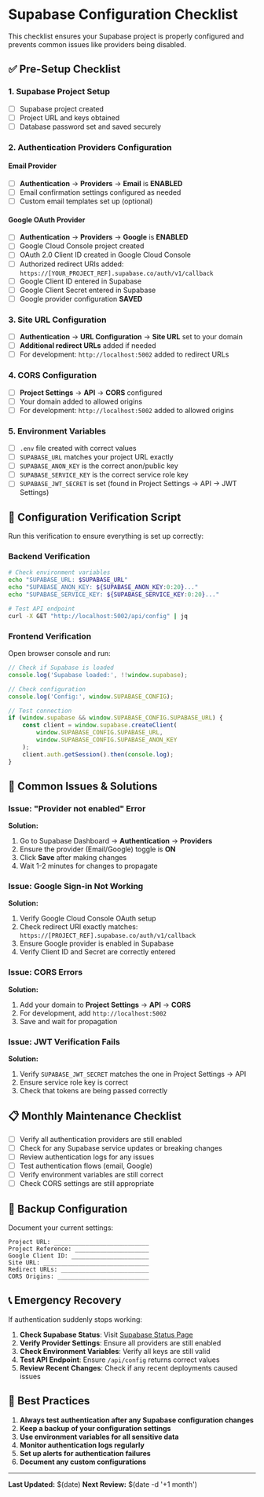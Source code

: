 # Supabase Configuration Checklist

This checklist ensures your Supabase project is properly configured and prevents common issues like providers being disabled.

## ✅ Pre-Setup Checklist

### 1. Supabase Project Setup
- [ ] Supabase project created
- [ ] Project URL and keys obtained
- [ ] Database password set and saved securely

### 2. Authentication Providers Configuration

#### Email Provider
- [ ] **Authentication** → **Providers** → **Email** is **ENABLED**
- [ ] Email confirmation settings configured as needed
- [ ] Custom email templates set up (optional)

#### Google OAuth Provider
- [ ] **Authentication** → **Providers** → **Google** is **ENABLED**
- [ ] Google Cloud Console project created
- [ ] OAuth 2.0 Client ID created in Google Cloud Console
- [ ] Authorized redirect URIs added: `https://[YOUR_PROJECT_REF].supabase.co/auth/v1/callback`
- [ ] Google Client ID entered in Supabase
- [ ] Google Client Secret entered in Supabase
- [ ] Google provider configuration **SAVED**

### 3. Site URL Configuration
- [ ] **Authentication** → **URL Configuration** → **Site URL** set to your domain
- [ ] **Additional redirect URLs** added if needed
- [ ] For development: `http://localhost:5002` added to redirect URLs

### 4. CORS Configuration
- [ ] **Project Settings** → **API** → **CORS** configured
- [ ] Your domain added to allowed origins
- [ ] For development: `http://localhost:5002` added to allowed origins

### 5. Environment Variables
- [ ] `.env` file created with correct values
- [ ] `SUPABASE_URL` matches your project URL exactly
- [ ] `SUPABASE_ANON_KEY` is the correct anon/public key
- [ ] `SUPABASE_SERVICE_KEY` is the correct service role key
- [ ] `SUPABASE_JWT_SECRET` is set (found in Project Settings → API → JWT Settings)

## 🔧 Configuration Verification Script

Run this verification to ensure everything is set up correctly:

### Backend Verification
```bash
# Check environment variables
echo "SUPABASE_URL: $SUPABASE_URL"
echo "SUPABASE_ANON_KEY: ${SUPABASE_ANON_KEY:0:20}..."
echo "SUPABASE_SERVICE_KEY: ${SUPABASE_SERVICE_KEY:0:20}..."

# Test API endpoint
curl -X GET "http://localhost:5002/api/config" | jq
```

### Frontend Verification
Open browser console and run:
```javascript
// Check if Supabase is loaded
console.log('Supabase loaded:', !!window.supabase);

// Check configuration
console.log('Config:', window.SUPABASE_CONFIG);

// Test connection
if (window.supabase && window.SUPABASE_CONFIG.SUPABASE_URL) {
    const client = window.supabase.createClient(
        window.SUPABASE_CONFIG.SUPABASE_URL,
        window.SUPABASE_CONFIG.SUPABASE_ANON_KEY
    );
    client.auth.getSession().then(console.log);
}
```

## 🚨 Common Issues & Solutions

### Issue: "Provider not enabled" Error
**Solution:**
1. Go to Supabase Dashboard → **Authentication** → **Providers**
2. Ensure the provider (Email/Google) toggle is **ON**
3. Click **Save** after making changes
4. Wait 1-2 minutes for changes to propagate

### Issue: Google Sign-in Not Working
**Solution:**
1. Verify Google Cloud Console OAuth setup
2. Check redirect URI exactly matches: `https://[PROJECT_REF].supabase.co/auth/v1/callback`
3. Ensure Google provider is enabled in Supabase
4. Verify Client ID and Secret are correctly entered

### Issue: CORS Errors
**Solution:**
1. Add your domain to **Project Settings** → **API** → **CORS**
2. For development, add `http://localhost:5002`
3. Save and wait for propagation

### Issue: JWT Verification Fails
**Solution:**
1. Verify `SUPABASE_JWT_SECRET` matches the one in Project Settings → API
2. Ensure service role key is correct
3. Check that tokens are being passed correctly

## 📋 Monthly Maintenance Checklist

- [ ] Verify all authentication providers are still enabled
- [ ] Check for any Supabase service updates or breaking changes
- [ ] Review authentication logs for any issues
- [ ] Test authentication flows (email, Google)
- [ ] Verify environment variables are still correct
- [ ] Check CORS settings are still appropriate

## 🔄 Backup Configuration

Document your current settings:

```
Project URL: ___________________________
Project Reference: _____________________
Google Client ID: ______________________
Site URL: ______________________________
Redirect URLs: _________________________
CORS Origins: __________________________
```

## 📞 Emergency Recovery

If authentication suddenly stops working:

1. **Check Supabase Status**: Visit [Supabase Status Page](https://status.supabase.com/)
2. **Verify Provider Settings**: Ensure all providers are still enabled
3. **Check Environment Variables**: Verify all keys are still valid
4. **Test API Endpoint**: Ensure `/api/config` returns correct values
5. **Review Recent Changes**: Check if any recent deployments caused issues

## 🎯 Best Practices

1. **Always test authentication after any Supabase configuration changes**
2. **Keep a backup of your configuration settings**
3. **Use environment variables for all sensitive data**
4. **Monitor authentication logs regularly**
5. **Set up alerts for authentication failures**
6. **Document any custom configurations**

---

**Last Updated:** $(date)
**Next Review:** $(date -d '+1 month')